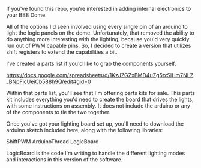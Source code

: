 If you've found this repo, you're interested in adding internal electronics to your BB8 Dome.

All of the options I'd seen involved using every single pin of an arduino to light the logic panels on the dome.  Unfortunately, that removed the ability to do anything more interesting with the lighting, because you'd very quickly run out of PWM capable pins. So, I decided to create a version that utilizes shift registers to extend the capabilities a bit.

I've created a parts list if you'd like to grab the components yourself.

https://docs.google.com/spreadsheets/d/1KzJZGZxBMD4uZg5txSiHm7NLZ_BNpFicUeiCb588h9Q/edit#gid=0

Within that parts list, you'll see that I'm offering parts kits for sale.  This parts kit includes everything you'd need to create the board that drives the lights, with some instructions on assembly.  It does not include the arduino or any of the components to tie the two together.

Once you've got your lighting board set up, you'll need to download the arduino sketch included here, along with the following libraries:

ShiftPWM
ArduinoThread
LogicBoard

LogicBoard is the code I'm writing to handle the different lighting modes and interactions in this version of the software.
